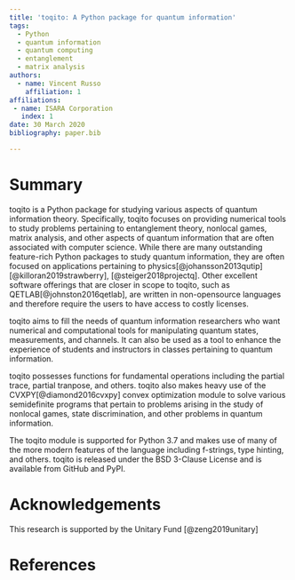 ```yaml
---
title: 'toqito: A Python package for quantum information'
tags:
  - Python
  - quantum information
  - quantum computing
  - entanglement
  - matrix analysis
authors:
  - name: Vincent Russo
    affiliation: 1 
affiliations:
 - name: ISARA Corporation
   index: 1
date: 30 March 2020
bibliography: paper.bib

---
```


# Summary

toqito is a Python package for studying various aspects of quantum information
theory. Specifically, toqito focuses on providing numerical tools to study
problems pertaining to entanglement theory, nonlocal games, matrix analysis,
and other aspects of quantum information that are often associated with
computer science. While there are many outstanding feature-rich Python packages
to study quantum information, they are often focused on applications pertaining
to physics[@johansson2013qutip] [@killoran2019strawberry], [@steiger2018projectq].
Other excellent software offerings that are closer in scope to toqito, such as
QETLAB[@johnston2016qetlab], are written in non-opensource languages and
therefore require the users to have access to costly licenses.

toqito aims to fill the needs of quantum information researchers who want
numerical and computational tools for manipulating quantum states,
measurements, and channels. It can also be used as a tool to enhance the
experience of students and instructors in classes pertaining to quantum
information. 

toqito possesses functions for fundamental operations including the partial
trace, partial tranpose, and others. toqito also makes heavy use of the
CVXPY[@diamond2016cvxpy] convex optimization module to solve various
semidefinite programs that pertain to problems arising in the study of nonlocal
games, state discrimination, and other problems in quantum information.

The toqito module is supported for Python 3.7 and makes use of many of the more
modern features of the language including f-strings, type hinting, and others.
toqito is released under the BSD 3-Clause License and is available from GitHub
and PyPI.

# Acknowledgements
This research is supported by the Unitary Fund [@zeng2019unitary]

# References

